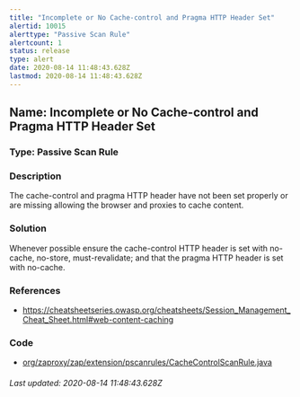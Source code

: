 ```yaml
---
title: "Incomplete or No Cache-control and Pragma HTTP Header Set"
alertid: 10015
alerttype: "Passive Scan Rule"
alertcount: 1
status: release
type: alert
date: 2020-08-14 11:48:43.628Z
lastmod: 2020-08-14 11:48:43.628Z
---
```

## Name: Incomplete or No Cache-control and Pragma HTTP Header Set

### Type: Passive Scan Rule


### Description

The cache-control and pragma HTTP header have not been set properly or are missing allowing the browser and proxies to cache content.

### Solution

Whenever possible ensure the cache-control HTTP header is set with no-cache, no-store, must-revalidate; and that the pragma HTTP header is set with no-cache.

### References

* https://cheatsheetseries.owasp.org/cheatsheets/Session_Management_Cheat_Sheet.html#web-content-caching

### Code

 * [org/zaproxy/zap/extension/pscanrules/CacheControlScanRule.java](https://github.com/zaproxy/zap-extensions/blob/master/addOns/pscanrules/src/main/java/org/zaproxy/zap/extension/pscanrules/CacheControlScanRule.java)

###### Last updated: 2020-08-14 11:48:43.628Z

